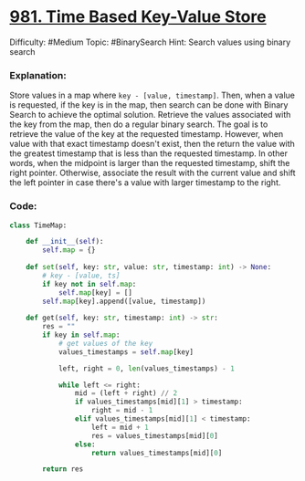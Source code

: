 # [981. Time Based Key-Value Store](https://leetcode.com/problems/time-based-key-value-store/)

Difficulty: #Medium 
Topic: #BinarySearch
Hint: Search values using binary search

### Explanation:
Store values in a map where `key - [value, timestamp]`. Then, when a value is requested, if the key is in the map, then search can be done with Binary Search to achieve the optimal solution. Retrieve the values associated with the key from the map, then do a regular binary search. The goal is to retrieve the value of the key at the requested timestamp. However, when value with that exact timestamp doesn't exist, then the return the value with the greatest timestamp that is less than the requested timestamp. In other words, when the midpoint is larger than the requested timestamp, shift the right pointer. Otherwise, associate the result with the current value and shift the left pointer in case there's a value with larger timestamp to the right.
### Code:

```python
class TimeMap:

    def __init__(self):
        self.map = {}
        
    def set(self, key: str, value: str, timestamp: int) -> None:
        # key - [value, ts]
        if key not in self.map:
            self.map[key] = []
        self.map[key].append([value, timestamp])
        
    def get(self, key: str, timestamp: int) -> str:
        res = ""
        if key in self.map:
            # get values of the key
            values_timestamps = self.map[key]

            left, right = 0, len(values_timestamps) - 1

            while left <= right:
                mid = (left + right) // 2
                if values_timestamps[mid][1] > timestamp:
                    right = mid - 1
                elif values_timestamps[mid][1] < timestamp:
                    left = mid + 1
                    res = values_timestamps[mid][0]
                else:
                    return values_timestamps[mid][0]

        return res
```
